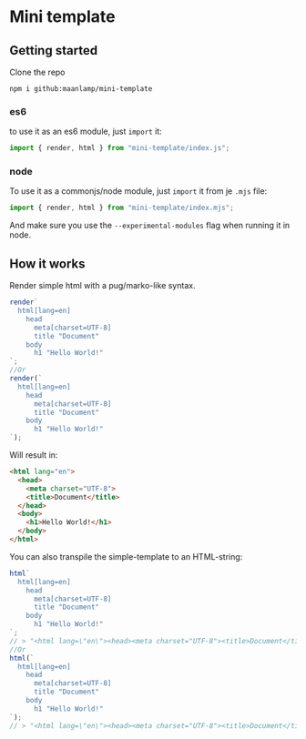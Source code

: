 # Mini template

## Getting started
Clone the repo
```shell
npm i github:maanlamp/mini-template
```
### es6
to use it as an es6 module, just `import` it:
```js
import { render, html } from "mini-template/index.js";
```

### node
To use it as a commonjs/node module, just `import` it from je `.mjs` file:
```js
import { render, html } from "mini-template/index.mjs";
```
And make sure you use the `--experimental-modules` flag when running it in node.

## How it works
Render simple html with a pug/marko-like syntax.

```js
render`
  html[lang=en]
    head
      meta[charset=UTF-8]
      title "Document"
    body
      h1 "Hello World!"
`;
//Or
render(`
  html[lang=en]
    head
      meta[charset=UTF-8]
      title "Document"
    body
      h1 "Hello World!"
`);
```

Will result in:

```html
<html lang="en">
  <head>
    <meta charset="UTF-8">
    <title>Document</title>
  </head>
  <body>
    <h1>Hello World!</h1>
  </body>
</html>
```

You can also transpile the simple-template to an HTML-string:

```js
html`
  html[lang=en]
    head
      meta[charset=UTF-8]
      title "Document"
    body
      h1 "Hello World!"
`;
// > "<html lang=\"en\"><head><meta charset="UTF-8"><title>Document</title></head><body><h1>Hello World!</h1></body></html>";
//Or
html(`
  html[lang=en]
    head
      meta[charset=UTF-8]
      title "Document"
    body
      h1 "Hello World!"
`);
// > "<html lang=\"en\"><head><meta charset="UTF-8"><title>Document</title></head><body><h1>Hello World!</h1></body></html>";
```